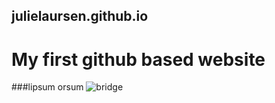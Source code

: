 ## julielaursen.github.io

# My first github based website

###lipsum orsum
![bridge](https://user-images.githubusercontent.com/12383382/39476078-58acd384-4d20-11e8-8550-fd1818ec16a3.jpg)
